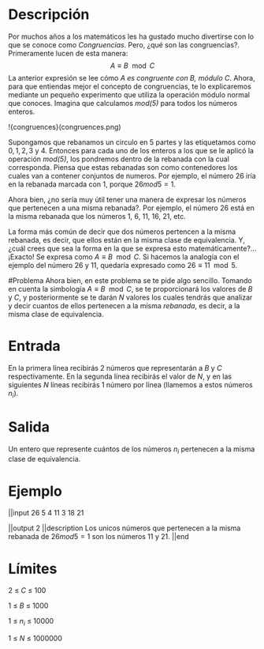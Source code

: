 # Descripción
Por muchos años a los matemáticos les ha gustado mucho divertirse con lo que se conoce como *Congruencias*. Pero, ¿qué son las congruencias?. Primeramente lucen de esta manera:
$$A \equiv B \mod C$$
La anterior expresión se lee cómo *A es congruente con B, módulo C*. Ahora, para que entiendas mejor el concepto de congruencias, te lo explicaremos mediante un pequeño experimento que utiliza la operación módulo normal que conoces. Imagina que calculamos *mod(5)* para todos los números enteros.

!{congruences}(congruences.png)

Supongamos que rebanamos un circulo en 5 partes y las etiquetamos como $0,1,2,3$ y $4$. Entonces para cada uno de los enteros a los que se le aplicó la operación *mod(5)*, los pondremos dentro de la rebanada con la cual corresponda. Piensa que estas rebanadas son como contenedores los cuales van a contener conjuntos de numeros. Por ejemplo, el número 26 iría en la rebanada marcada con 1, porque $26mod5=1$.

Ahora bien, ¿no sería muy útil tener una manera de expresar los números que pertenecen a una misma rebanada?. Por ejemplo, el número 26 está en la misma rebanada que los números 1, 6, 11, 16, 21, etc.

La forma más común de decir que dos números pertencen a la misma rebanada, es decir, que ellos están en la misma clase de equivalencia. Y, ¿cuál crees que sea la forma en la que se expresa esto matemáticamente?... ¡Exacto! Se expresa como $A \equiv B \mod C$. Si hacemos la analogía con el ejemplo del número 26 y 11, quedaría expresado como $26 \equiv 11 \mod 5$.

#Problema
Ahora bien, en este problema se te pide algo sencillo. Tomando en cuenta la simbología $A \equiv B \mod C$, se te proporcionará los valores de $B$ y $C$, y posteriormente se te darán $N$ valores los cuales tendrás que analizar y decir cuantos de ellos pertenecen a la misma *rebanada*, es decir, a la misma clase de equivalencia.

# Entrada

En la primera línea recibirás 2 números que representarán a $B$ y $C$ respectivamente. En la segunda línea recibirás el valor de $N$, y en las siguientes $N$ líneas recibirás 1 número por línea (llamemos a estos números $n_i$). 

# Salida
Un entero que represente cuántos de los números $n_i$ pertenecen a la misma clase de equivalencia.

# Ejemplo

||input
26 5
4
11
3
18
21

||output
2
||description
Los unicos números que pertenecen a la misma rebanada de $26mod5=1$ son los números 11 y 21.
||end

# Límites
$2$ $\leq$ $C$ $\leq$ $100$

$1$ $\leq$ $B$ $\leq$ $1000$

$1$ $\leq$ $n_i$ $\leq$ $10000$

$1$ $\leq$ $N$ $\leq$ $1000000$